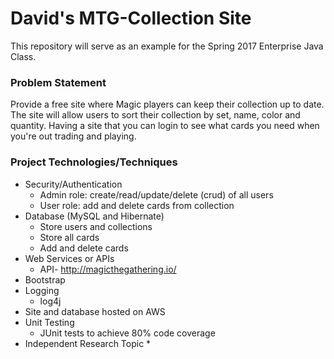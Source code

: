 # David's MTG-Collection Site

This repository will serve as an example for the Spring 2017 Enterprise Java Class.

### Problem Statement
Provide a free site where Magic players can keep their collection up to date.
The site will allow users to sort their collection by set, name, color and quantity.
Having a site that you can login to see what cards you need when you're out trading and playing.

### Project Technologies/Techniques

* Security/Authentication
  * Admin role: create/read/update/delete (crud) of all users
  * User role: add and delete cards from collection
* Database (MySQL and Hibernate)
  * Store users and collections
  * Store all cards
  * Add and delete cards
* Web Services or APIs
  * API- http://magicthegathering.io/
* Bootstrap
* Logging
  * log4j
* Site and database hosted on AWS
* Unit Testing
  * JUnit tests to achieve 80% code coverage
* Independent Research Topic
  *
